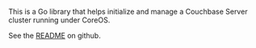 
This is a Go library that helps initialize and manage a Couchbase Server cluster running under CoreOS.

See the [README](https://github.com/amimimor/couchbase-cluster-go/blob/master/README.md) on github.
